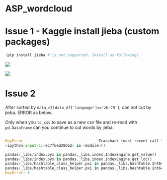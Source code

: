 # ASP_wordcloud

# Issue 1 - Kaggle install jieba (custom packages)

```python
!pip install jieba # is not supported. Install as followings
``` 


![](https://github.com/davidkorea/ASP_wordcloud/blob/master/README/1.jpg)

![](https://github.com/davidkorea/ASP_wordcloud/blob/master/README/2.jpg)


# Issue 2 

After sorted by  ```data_df[data_df['language']=='zh-CN']```, can not cut by jieba. ERROR as below.

Only when you ```to_csv``` to save as a new csv file and re-read with ```pd.Dataframe``` can you continue to cut words by jieba.

```python

KeyError                                  Traceback (most recent call last)
<ipython-input-11-ec7f6ed39bb2> in <module>()

pandas/_libs/index.pyx in pandas._libs.index.IndexEngine.get_value()
pandas/_libs/index.pyx in pandas._libs.index.IndexEngine.get_loc()
pandas/_libs/hashtable_class_helper.pxi in pandas._libs.hashtable.Int64HashTable.get_item()
pandas/_libs/hashtable_class_helper.pxi in pandas._libs.hashtable.Int64HashTable.get_item()
KeyError: 0
```
